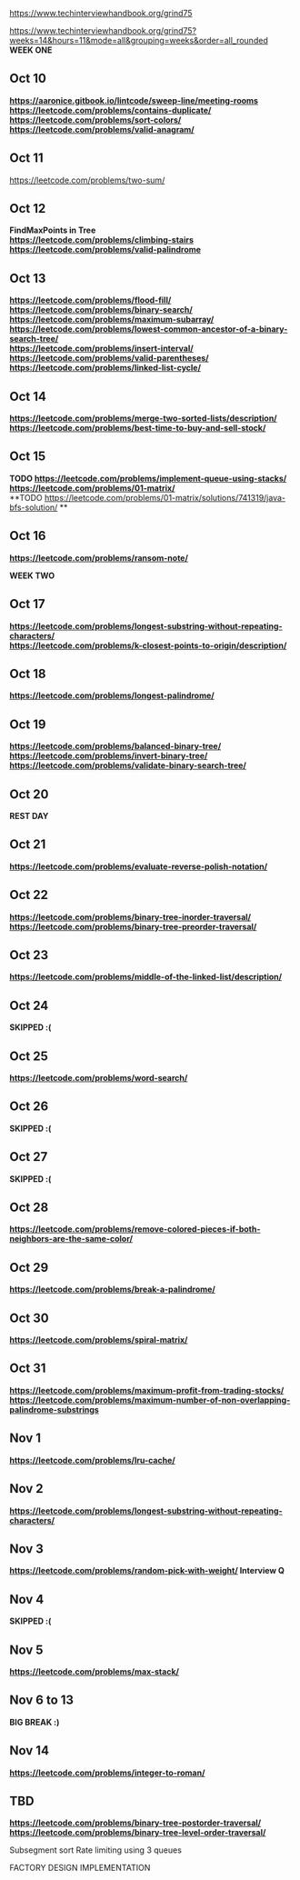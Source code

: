 https://www.techinterviewhandbook.org/grind75

https://www.techinterviewhandbook.org/grind75?weeks=14&hours=11&mode=all&grouping=weeks&order=all_rounded  
**WEEK ONE**

## Oct 10

**https://aaronice.gitbook.io/lintcode/sweep-line/meeting-rooms**  
**https://leetcode.com/problems/contains-duplicate/**  
**https://leetcode.com/problems/sort-colors/**  
**https://leetcode.com/problems/valid-anagram/**

## Oct 11

https://leetcode.com/problems/two-sum/

## Oct 12

**FindMaxPoints in Tree**  
**https://leetcode.com/problems/climbing-stairs**  
**https://leetcode.com/problems/valid-palindrome**

## Oct 13

**https://leetcode.com/problems/flood-fill/**  
**https://leetcode.com/problems/binary-search/**  
**https://leetcode.com/problems/maximum-subarray/**  
**https://leetcode.com/problems/lowest-common-ancestor-of-a-binary-search-tree/**  
**https://leetcode.com/problems/insert-interval/**  
**https://leetcode.com/problems/valid-parentheses/**  
**https://leetcode.com/problems/linked-list-cycle/**

## Oct 14

**https://leetcode.com/problems/merge-two-sorted-lists/description/**  
**https://leetcode.com/problems/best-time-to-buy-and-sell-stock/**

## Oct 15

**TODO https://leetcode.com/problems/implement-queue-using-stacks/**  
**https://leetcode.com/problems/01-matrix/**  
**TODO https://leetcode.com/problems/01-matrix/solutions/741319/java-bfs-solution/ **

## Oct 16

**https://leetcode.com/problems/ransom-note/**

**WEEK TWO**

## Oct 17

**https://leetcode.com/problems/longest-substring-without-repeating-characters/**  
**https://leetcode.com/problems/k-closest-points-to-origin/description/**

## Oct 18

**https://leetcode.com/problems/longest-palindrome/**

## Oct 19

**https://leetcode.com/problems/balanced-binary-tree/**  
**https://leetcode.com/problems/invert-binary-tree/**  
**https://leetcode.com/problems/validate-binary-search-tree/**

## Oct 20

**REST DAY**

## Oct 21

**https://leetcode.com/problems/evaluate-reverse-polish-notation/**

## Oct 22

**https://leetcode.com/problems/binary-tree-inorder-traversal/**
**https://leetcode.com/problems/binary-tree-preorder-traversal/**

## Oct 23

**https://leetcode.com/problems/middle-of-the-linked-list/description/**

## Oct 24

**SKIPPED :(**

## Oct 25

**https://leetcode.com/problems/word-search/**

## Oct 26

**SKIPPED :(**

## Oct 27

**SKIPPED :(**

## Oct 28

**https://leetcode.com/problems/remove-colored-pieces-if-both-neighbors-are-the-same-color/**

## Oct 29

**https://leetcode.com/problems/break-a-palindrome/**

## Oct 30

**https://leetcode.com/problems/spiral-matrix/**

## Oct 31

**https://leetcode.com/problems/maximum-profit-from-trading-stocks/**
**https://leetcode.com/problems/maximum-number-of-non-overlapping-palindrome-substrings**

## Nov 1

**https://leetcode.com/problems/lru-cache/**

## Nov 2

**https://leetcode.com/problems/longest-substring-without-repeating-characters/**

## Nov 3

**https://leetcode.com/problems/random-pick-with-weight/ Interview Q**

## Nov 4

**SKIPPED :(**

## Nov 5

**https://leetcode.com/problems/max-stack/**

## Nov 6 to 13

**BIG BREAK :)**

## Nov 14

**https://leetcode.com/problems/integer-to-roman/**

## TBD

**https://leetcode.com/problems/binary-tree-postorder-traversal/**
**https://leetcode.com/problems/binary-tree-level-order-traversal/**

Subsegment sort
Rate limiting using 3 queues

FACTORY DESIGN IMPLEMENTATION